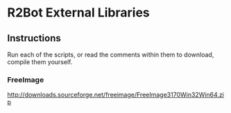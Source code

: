 # R2Bot External Libraries

## Instructions

Run each of the scripts, or read the comments within them to download, compile them yourself.

### FreeImage
http://downloads.sourceforge.net/freeimage/FreeImage3170Win32Win64.zip
